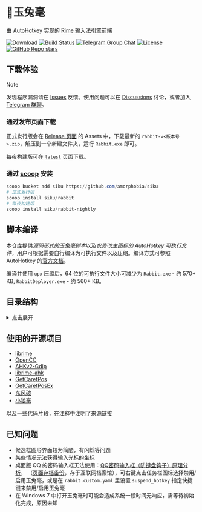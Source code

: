 # 🐇️玉兔毫

由 [AutoHotkey](https://www.autohotkey.com/) 实现的 [Rime 输入法引擎](https://github.com/rime/librime)前端

[![Download](https://img.shields.io/github/v/release/rimeinn/rabbit)](https://github.com/rimeinn/rabbit/releases/latest)
[![Build Status](https://github.com/rimeinn/rabbit/actions/workflows/ci.yaml/badge.svg)](https://github.com/rimeinn/rabbit/actions/workflows/ci.yaml)
[![Telegram Group Chat](https://telegram-badge.vercel.app/api/telegram-badge?channelId=@rime_rabbit)](https://t.me/rime_rabbit)
[![License](https://img.shields.io/github/license/rimeinn/rabbit)](LICENSE)
[![GitHub Repo stars](https://img.shields.io/github/stars/rimeinn/rabbit?style=flat)](https://github.com/rimeinn/rabbit/stargazers)

## 下载体验

> [!NOTE]
> 发现程序漏洞请在 [Issues](https://github.com/rimeinn/rabbit/issues/new/choose) 反馈。使用问题可以在 [Discussions](https://github.com/rimeinn/rabbit/discussions) 讨论，或者加入 [Telegram 群聊](https://t.me/rime_rabbit)。

### 通过发布页面下载

正式发行版会在 [Release 页面](https://github.com/rimeinn/rabbit/releases) 的 Assets 中，下载最新的 `rabbit-v<版本号>.zip`，解压到一个新建文件夹，运行 `Rabbit.exe` 即可。

每夜构建版可在 [`latest`](https://github.com/rimeinn/rabbit/releases/tag/latest) 页面下载。

### 通过 [scoop](https://scoop.sh/) 安装

```PowerShell
scoop bucket add siku https://github.com/amorphobia/siku
# 正式发行版
scoop install siku/rabbit
# 每夜构建版
scoop install siku/rabbit-nightly
```

## 脚本编译

本仓库提供*源码形式的玉兔毫脚本*以及*仅修改主图标的 AutoHotkey 可执行文件*，用户可根据需要自行编译为可执行文件以及压缩。编译方式可参照 AutoHotkey 的[官方文档](https://www.autohotkey.com/docs/v2/Scripts.htm#ahk2exe)。

编译并使用 `upx` 压缩后，64 位的可执行文件大小可减少为 `Rabbit.exe` - 约 570+ KB, `RabbitDeployer.exe` - 约 560+ KB。

## 目录结构

<details>
<summary>点击展开</summary>

> [!NOTE]
> 以下描述的*可删除*、*编译后可删除*指的是删除后不影响使用，若要再次分发脚本或编译后的可执行文件，需遵守 [GPL-3.0 开源许可](LICENSE)。

```
rabbit/
├─ Data/                预设方案以及必要配置，内容删除后可能无法正常使用，若用户目录包含所有必要文件，可删除
├─ Lib/                 玉兔毫运行依赖脚本库，编译后可删除
|  ├─ librime-ahk       Rime 引擎的 AutoHotkey 绑定，编译后可删除
|  |  ├─ rime.dll       Rime 引擎的动态库，若本机已安装小狼毫，可删除；若没有安装小狼毫，需要 a. 保留在此，或 b. 放到主目录，或 c. 放到环境变量 "LIBRIME_LIB_DIR" 指定的目录
|  |  ├─ ...            librime-ahk 库的其他脚本，编译后可删除
|  ├─ ...               其他依赖，编译后可删除
├─ plum/                若使用东风破，将被安装到此路径
├─ Rime/                Rime 用户文件夹，运行后会自动生成；可修改注册表 "HKEY_CURRENT_USER\Software\Rime\Rabbit" 中的 "RimeUserDir" 来指定不同的用户文件夹
├─ LICENSE              开源许可，可删除
├─ Rabbit.ahk           玉兔毫主程序脚本
├─ Rabbit.exe           AutoHotkey 可执行文件，若本机已安装 AutoHotkey 或已编译，可删除
├─ RabbitDeployer.ahk   玉兔毫部署应用脚本
├─ README.md            本文件，可删除
├─ rime-install.bat     东风破批处理脚本，删除后无法从设定中调用东风破
```

</details>

## 使用的开源项目

- [librime](https://github.com/rime/librime)
- [OpenCC](https://github.com/BYVoid/OpenCC)
- [AHKv2-Gdip](https://github.com/buliasz/AHKv2-Gdip)
- [librime-ahk](https://github.com/rimeinn/librime-ahk)
- [GetCaretPos](https://github.com/Descolada/AHK-v2-libraries)
- [GetCaretPosEx](https://github.com/Tebayaki/AutoHotkeyScripts/tree/main/lib/GetCaretPosEx)
- [东风破](https://github.com/rime/plum)
- [小狼毫](https://github.com/rime/weasel)

以及一些代码片段，在注释中注明了来源链接

## 已知问题

- 候选框图形界面较为简陋，有闪烁等问题
- 某些情况无法获得输入光标的坐标
- 桌面版 QQ 的密码输入框无法使用：[QQ密码输入框（防键盘钩子）原理分析](https://blog.csdn.net/muyedongfeng/article/details/49308993)，
（[页面存档备份](https://web.archive.org/web/20240907052640/https://blog.csdn.net/muyedongfeng/article/details/49308993)，存于互联网档案馆），可右键点击任务栏图标选择禁用/启用玉兔毫，或是在 `rabbit.custom.yaml` 里设置 `suspend_hotkey` 指定快捷键来禁用/启用玉兔毫
- 在 Windows 7 中打开玉兔毫时可能会造成系统一段时间无响应，需等待初始化完成，原因未知
